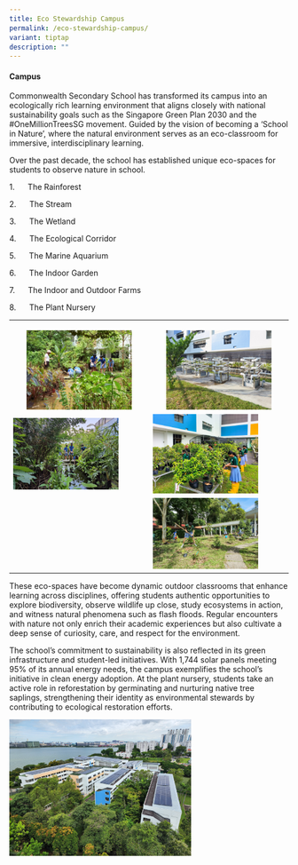 ```yaml
---
title: Eco Stewardship Campus
permalink: /eco-stewardship-campus/
variant: tiptap
description: ""
---
```

<h4><strong>Campus</strong></h4>
<p>Commonwealth Secondary School has transformed its campus into an ecologically
rich learning environment that aligns closely with national sustainability
goals such as the Singapore Green Plan 2030 and the #OneMillionTreesSG
movement. Guided by the vision of becoming a ‘School in Nature’, where
the natural environment serves as an eco-classroom for immersive, interdisciplinary
learning.</p>
<p>Over the past decade, the school has established unique eco-spaces for
students to observe nature in school.</p>
<p></p>
<p>1.&nbsp;&nbsp;&nbsp;&nbsp;&nbsp; The Rainforest</p>
<p>2.&nbsp;&nbsp;&nbsp;&nbsp;&nbsp; The Stream</p>
<p>3.&nbsp;&nbsp;&nbsp;&nbsp;&nbsp; The Wetland</p>
<p>4.&nbsp;&nbsp;&nbsp;&nbsp;&nbsp; The Ecological Corridor</p>
<p>5.&nbsp;&nbsp;&nbsp;&nbsp;&nbsp; The Marine Aquarium</p>
<p>6.&nbsp;&nbsp;&nbsp;&nbsp;&nbsp; The Indoor Garden</p>
<p>7.&nbsp;&nbsp;&nbsp;&nbsp;&nbsp; The Indoor and Outdoor Farms</p>
<p>8.&nbsp;&nbsp;&nbsp;&nbsp;&nbsp; The Plant Nursery</p>
<table style="minWidth: 50px">
<colgroup>
<col>
<col>
</colgroup>
<tbody>
<tr>
<th rowspan="1" colspan="1">
<p></p>
<div class="isomer-image-wrapper">
<img style="width: 80%;" height="auto" width="100%" alt="" src="/images/Eco Stewardship/Wetland_1.jpg">
</div>
</th>
<th rowspan="1" colspan="1">
<p></p>
<div class="isomer-image-wrapper">
<img style="width: 80%;" height="auto" width="100%" alt="" src="/images/Eco Stewardship/Outdoor_Farm_4.jpg">
</div>
</th>
</tr>
<tr>
<td rowspan="1" colspan="1">
<div class="isomer-image-wrapper">
<img style="width: 80%;" height="auto" width="100%" alt="" src="/images/Eco Stewardship/Stream_1.jpg">
</div>
</td>
<td rowspan="1" colspan="1">
<div class="isomer-image-wrapper">
<img style="width: 80%;" height="auto" width="100%" alt="" src="/images/Eco Stewardship/Plant_Nursery_3.jpg">
</div>
</td>
</tr>
<tr>
<td rowspan="1" colspan="1">
<div class="isomer-image-wrapper">
<img style="width: 80%;" height="auto" width="100%" alt="" src="/images/Eco Stewardship/Indoor_Farm_1.jpg">
</div>
</td>
<td rowspan="1" colspan="1">
<div class="isomer-image-wrapper">
<img style="width: 80%;" height="auto" width="100%" alt="" src="/images/Eco Stewardship/Ecological_Corridor_2.jpg">
</div>
</td>
</tr>
</tbody>
</table>
<p>These eco-spaces have become dynamic outdoor classrooms that enhance learning
across disciplines, offering students authentic opportunities to explore
biodiversity, observe wildlife up close, study ecosystems in action, and
witness natural phenomena such as flash floods. Regular encounters with
nature not only enrich their academic experiences but also cultivate a
deep sense of curiosity, care, and respect for the environment.</p>
<p>The school’s commitment to sustainability is also reflected in its green
infrastructure and student-led initiatives. With 1,744 solar panels meeting
95% of its annual energy needs, the campus exemplifies the school’s initiative
in clean energy adoption. At the plant nursery, students take an active
role in reforestation by germinating and nurturing native tree saplings,
strengthening their identity as environmental stewards by contributing
to ecological restoration efforts.</p>
<p></p>
<div class="isomer-image-wrapper">
<img style="width: 65%;" height="auto" width="100%" alt="" src="/images/Eco Stewardship/Solar_Panels_2.jpg">
</div>
<p></p>